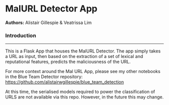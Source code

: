 # MalURL Detector App

**Authors:** Alistair Gillespie & Veatrissa Lim

### Introduction
___
This is a Flask App that houses the MalURL Detector. The app simply takes a URL as input, then based on the extraction of a set of lexical and reputational features, predicts the maliciousness of the URL. 

For more context around the Mal URL App, please see my other notebooks in the Blue Team Detector repository: https://github.com/alistairwgillespie/blue_team_detection

At this time, the serialised models required to power the classification of URLS are not available via this repo. However, in the future this may change.

